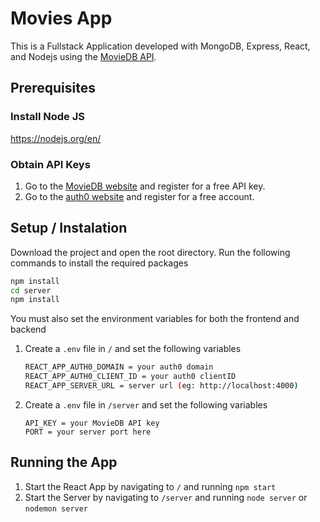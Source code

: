 # Movies App #
This is a Fullstack Application developed with MongoDB, Express, React, and Nodejs using the [MovieDB API](https://developers.themoviedb.org/3).

## Prerequisites ##
### Install Node JS
https://nodejs.org/en/

### Obtain API Keys ###
1. Go to the [MovieDB website](https://developers.themoviedb.org/3) and register for a free API key.
2. Go to the [auth0 website](https://auth0.com/docs/quickstart/spa/react#configure-auth0) and register for a free account.

## Setup / Instalation ##
Download the project and open the root directory.
Run the following commands to install the required packages

```bash
npm install
cd server
npm install
```

You must also set the environment variables for both the frontend and backend
1. Create a `.env` file in `/` and set the following variables

   ```bash
   REACT_APP_AUTH0_DOMAIN = your auth0 domain
   REACT_APP_AUTH0_CLIENT_ID = your auth0 clientID
   REACT_APP_SERVER_URL = server url (eg: http://localhost:4000)
   ```
   
2. Create a `.env` file in `/server` and set the following variables

   ```
   API_KEY = your MovieDB API key
   PORT = your server port here
   ```

## Running the App ##
1. Start the React App by navigating to `/` and running `npm start`
2. Start the Server by navigating to `/server` and running `node server` or `nodemon server`
